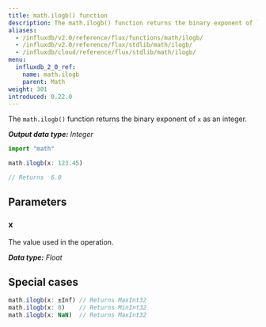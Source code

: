 ```yaml
---
title: math.ilogb() function
description: The math.ilogb() function returns the binary exponent of `x` as an integer.
aliases:
  - /influxdb/v2.0/reference/flux/functions/math/ilogb/
  - /influxdb/v2.0/reference/flux/stdlib/math/ilogb/
  - /influxdb/cloud/reference/flux/stdlib/math/ilogb/
menu:
  influxdb_2_0_ref:
    name: math.ilogb
    parent: Math
weight: 301
introduced: 0.22.0
---
```


The `math.ilogb()` function returns the binary exponent of `x` as an integer.

_**Output data type:** Integer_

```js
import "math"

math.ilogb(x: 123.45)

// Returns  6.0
```

## Parameters

### x
The value used in the operation.

_**Data type:** Float_

## Special cases
```js
math.ilogb(x: ±Inf) // Returns MaxInt32
math.ilogb(x: 0)    // Returns MinInt32
math.ilogb(x: NaN)  // Returns MaxInt32
```
